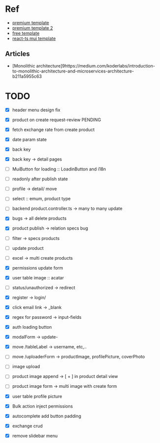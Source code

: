 # Ref
 - [premium template](https://minimals.cc/dashboard/user/new)
 - [premium template 2](https://material-kit-pro-react.devias.io/dashboard)
 - [free template](https://material-kit-react.devias.io/account)
 - [react-ts mui template](https://tokyo-free-white.bloomui.com/components/forms)


## Articles
 - [Monolithic architecture]9https://medium.com/koderlabs/introduction-to-monolithic-architecture-and-microservices-architecture-b211a5955c63


# TODO
 - [x] header menu design fix
 - [x] product on create request-review PENDING
 - [x] fetch exchange rate from create product
 - [x] date param state

 - [x] back key
 - [x] back key -> detail pages
 - [ ] MuiButton for loading :: LoadinButton and i18n 
 - [ ] readonly after publish state
 - [ ] profile -> detail/ move
 - [ ] select :: emum, product type

 - [ ] backend product.controller.ts -> many to many update
 - [x] bugs -> all delete products

 - [x] product publish -> relation specs bug
 - [ ] filter -> specs products
 - [ ] update product
 - [ ] excel -> multi create products

 - [x] permissions update form

 - [x] user table image :: acatar

 - [ ] status/unauthorized -> redirect
 - [x] register -> login/ 
 - [x] click email link -> _blank 
 - [x] regex for password -> input-fields
 - [x] auth loading button

 - [x] modalForm -> update-

 - [x] move /tableLabel -> username, etc,..
 - [ ] move /uploaderForm -> productImage, profilePicture, coverPhoto

 - [ ] image upload
 - [ ] product image append -> [ + ] in product detail view
 - [ ] product image form -> multi image with create form
 - [x] user table profile picture

 - [x] Bulk action inject permissions
 - [x] autocomplete add button padding
 - [x] exchange crud
 - [x] remove slidebar menu
